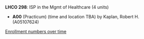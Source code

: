 **LHCO 298**: ISP in the Mgmt of Healthcare (4 units)

- **A00** (Practicum) (time and location TBA) by Kaplan, Robert H. (A05107624)

[Enrollment numbers over time](./LHCO298.tsv)
